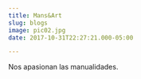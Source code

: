 ```yaml
---
title: Mans&Art
slug: blogs
image: pic02.jpg
date: 2017-10-31T22:27:21.000-05:00

---
```

Nos apasionan las manualidades.